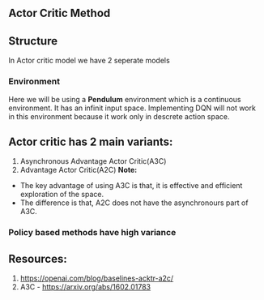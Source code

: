 ## Actor Critic Method

## Structure
In Actor critic model we have 2 seperate models

### Environment
Here we will be using a **Pendulum** environment which is a continuous environment. It has an infinit input space. Implementing DQN will not work in this environment because it work only in descrete action space. 

## Actor critic has 2 main variants:
1. Asynchronous Advantage Actor Critic(A3C)
2. Advantage Actor Critic(A2C)
**Note:** 
- The key advantage of using A3C is that, it is effective and efficient exploration of the space.
- The difference is that, A2C does not have the asynchronours part of A3C.


### Policy based methods have high variance

## Resources:
1. https://openai.com/blog/baselines-acktr-a2c/ 
1. A3C - https://arxiv.org/abs/1602.01783 
